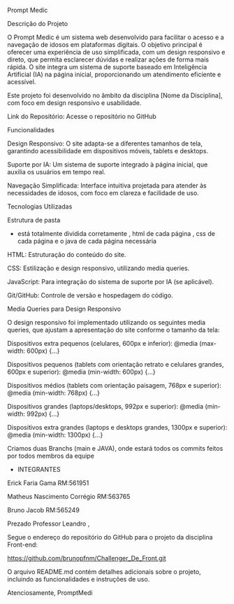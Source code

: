 Prompt Medic

Descrição do Projeto

O Prompt Medic é um sistema web desenvolvido para facilitar o acesso e a navegação de idosos em plataformas digitais. O objetivo principal é oferecer uma experiência de uso simplificada, com um design responsivo e direto, que permita esclarecer dúvidas e realizar ações de forma mais rápida. O site integra um sistema de suporte baseado em Inteligência Artificial (IA) na página inicial, proporcionando um atendimento eficiente e acessível.

Este projeto foi desenvolvido no âmbito da disciplina [Nome da Disciplina], com foco em design responsivo e usabilidade.

Link do Repositório: Acesse o repositório no GitHub

Funcionalidades





Design Responsivo: O site adapta-se a diferentes tamanhos de tela, garantindo acessibilidade em dispositivos móveis, tablets e desktops.



Suporte por IA: Um sistema de suporte integrado à página inicial, que auxilia os usuários em tempo real.



Navegação Simplificada: Interface intuitiva projetada para atender às necessidades de idosos, com foco em clareza e facilidade de uso.

Tecnologias Utilizadas


Estrutura de pasta
- está totalmente dividida corretamente , html de cada página , css de cada página e o java de cada página necessária 
 





HTML: Estruturação do conteúdo do site.



CSS: Estilização e design responsivo, utilizando media queries.



JavaScript: Para integração do sistema de suporte por IA (se aplicável).



Git/GitHub: Controle de versão e hospedagem do código.

Media Queries para Design Responsivo

O design responsivo foi implementado utilizando os seguintes media queries, que ajustam a apresentação do site conforme o tamanho da tela:





Dispositivos extra pequenos (celulares, 600px e inferior): @media (max-width: 600px) {...}



Dispositivos pequenos (tablets com orientação retrato e celulares grandes, 600px e superior): @media (min-width: 600px) {...}



Dispositivos médios (tablets com orientação paisagem, 768px e superior): @media (min-width: 768px) {...}



Dispositivos grandes (laptops/desktops, 992px e superior): @media (min-width: 992px) {...}



Dispositivos extra grandes (laptops e desktops grandes, 1300px e superior): @media (min-width: 1300px) {...}



Criamos duas Branchs (main e JAVA), onde estará todos os commits feitos por todos membros da equipe 


- INTEGRANTES

Erick Faria Gama
RM:561951

Matheus Nascimento Corrégio
RM:563765

Bruno Jacob 
RM:565249




Prezado Professor Leandro ,

Segue o endereço do repositório do GitHub para o projeto da disciplina Front-end:


https://github.com/brunopfnm/Challenger_De_Front.git


O arquivo README.md contém detalhes adicionais sobre o projeto, incluindo as funcionalidades e instruções de uso.

Atenciosamente,
PromptMedi